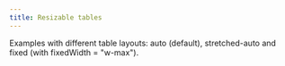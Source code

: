 ```yaml
---
title: Resizable tables
---
```


Examples with different table layouts: auto (default), stretched-auto and fixed (with fixedWidth = "w-max").
